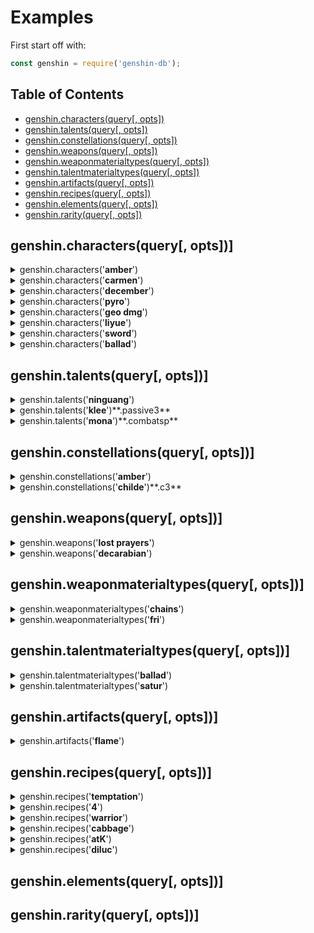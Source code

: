 # Examples

First start off with:
```js
const genshin = require('genshin-db');
```

## Table of Contents

- [genshin.characters(query[, opts])](#genshincharactersquery-opts)
- [genshin.talents(query[, opts])](#genshintalentsquery-opts)
- [genshin.constellations(query[, opts])](#genshinconstellationsquery-opts)
- [genshin.weapons(query[, opts])](#genshinweaponsquery-opts)
- [genshin.weaponmaterialtypes(query[, opts])](#genshinweaponmaterialtypesquery-opts)
- [genshin.talentmaterialtypes(query[, opts])](#genshintalentmaterialtypesquery-opts)
- [genshin.artifacts(query[, opts])](#genshinartifactsquery-opts)
- [genshin.recipes(query[, opts])](#genshinrecipesquery-opts)
- [genshin.elements(query[, opts])](#genshinelementsquery-opts)
- [genshin.rarity(query[, opts])](#genshinrarityquery-opts)

## genshin.characters(query[, opts])]

<details>
<summary>genshin.characters('<b>amber</b>')</summary>

```js
{
  name: 'Amber',
  titles: [ 'Outrider', 'Champion Glider' ],
  element: 'Pyro',
  weapontype: 'Bow',
  gender: 'Female',
  region: 'Mondstadt',
  rarity: '4',
  birthday: 'August 10',
  constellation: 'Lepus',
  substat: 'ATK%',
  images: {
    image: 'https://static.wikia.nocookie.net/gensin-impact/images/c/c6/Character_Amber_Thumb.png',
    card: 'https://static.wikia.nocookie.net/gensin-impact/images/2/26/Character_Amber_Card.jpg',
    portrait: 'https://static.wikia.nocookie.net/gensin-impact/images/0/00/Character_Amber_Portrait.png'
  },
  cv: {
    english: 'Kelly Baskin',
    japanese: 'Manaka Iwani',
    korean: 'Kim Yeon-woo',
    chinese: 'Tingting Hu'
  },
  affiliation: 'Knights of Favonius',
  description: 'A perky, straightforward girl, who is also the only Outrider of the Knights of Favonius. Her amazing mastery of the glider has made her a three-time winner of the Gliding Championship in Mondstadt. As a rising star within the Knights of Favonius, Amber is always ready for any challenging tasks.',
  talentmaterialtype: 'Freedom',
  url: 'https://genshin-impact.fandom.com/wiki/Amber'
}
```

</details>
<details>
<summary>genshin.characters('<b>carmen</b>')</summary>

```js
{
  name: 'Venti',
  titles: [ 'Windborne Bard', 'The God of Freedom', 'Tone-Deaf Bar' ],
  element: 'Anemo',
  weapontype: 'Bow',
  gender: 'Male',
  region: 'Mondstadt',
  rarity: '5',
  birthday: 'June 16',
  constellation: 'Carmen Dei',
  substat: 'Energy Recharge%',
  images: {
    image: 'https://static.wikia.nocookie.net/gensin-impact/images/8/8d/Character_Venti_Thumb.png',
    card: 'https://static.wikia.nocookie.net/gensin-impact/images/7/76/Character_Venti_Card.jpg',
    portrait: 'https://static.wikia.nocookie.net/gensin-impact/images/c/cf/Character_Venti_Portrait.png'
  },
  cv: {
    english: 'Erika Harlacher',
    japanese: 'Ayumu Murase',
    korean: 'Jung Yoo-jung',
    chinese: 'Miaojiang'
  },
  affiliation: 'Archons',
  description: "A bard that seems to have arrived on some unknown wind - sometimes sings songs as old as the hills, and other times sings poems fresh and new. Likes apples and lively places, but is not a fan of cheese or anything sticky. When using his Anemo power to control the wind, it often appears as feathers, as he's fond of that which appears light and breezy.",
  talentmaterialtype: 'Ballad',
  url: 'https://genshin-impact.fandom.com/wiki/Venti'
}
```

</details>
<details>
<summary>genshin.characters('<b>december</b>')</summary>

```js
[ 'Ganyu', 'Zhongli' ]
```

</details>
<details>
<summary>genshin.characters('<b>pyro</b>')</summary>

```js
[
  'Amber',
  'Bennett',
  'Diluc',
  'Hu Tao',
  'Klee',
  'Xiangling',
  'Xinyan'
]
```

</details>
<details>
<summary>genshin.characters('<b>geo dmg</b>')</summary>

```js
[ 'Albedo', 'Ningguang', 'Zhongli' ]
```

</details>
<details>
<summary>genshin.characters('<b>liyue</b>')</summary>

```js
[
  'Beidou', 'Chongyun',
  'Ganyu',  'Hu Tao',
  'Keqing', 'Ningguang',
  'Qiqi',   'Xiangling',
  'Xiao',   'Xingqiu',
  'Xinyan', 'Zhongli'
]
```

</details>
<details>
<summary>genshin.characters('<b>sword</b>')</summary>

```js
[
  'Aether', 'Albedo',
  'Jean',   'Kaeya',
  'Keqing', 'Lumine',
  'Qiqi',   'Xingqiu'
]
```

</details>
<details>
<summary>genshin.characters('<b>ballad</b>')</summary>

```js
[ 'Albedo', 'Fischl', 'Kaeya', 'Lisa', 'Venti' ]
```

</details>

## genshin.talents(query[, opts])]

<details>
<summary>genshin.talents('<b>ninguang</b>')</summary>

```js
{
  name: 'Ningguang',
  combat1: {
    name: 'Normal Attack: Sparkling Scatter',
    image: '',
    info: '**Normal Attack**\n' +
      'Shoots gems that deal Geo DMG.\n' +
      'Upon hit, this grants Ningguang 1 Star Jade.\n' +
      '\n' +
      '**Charged Attack**\n' +
      'Consumes a certain amount of stamina to fire off a giant gem that deals Geo DMG.\n' +
      'If Ningguang has any Star Jades, unleashing a Charged Attack will cause the Star Jades to be fired at the enemy as well, dealing additional DMG.\n' +
      '\n' +
      '**Plunging Attack**\n' +
      'Gathering the might of Geo, Ningguang plunges towards the ground from mid-air, damaging all enemies in her path. Deals AoE Geo DMG upon impact with the ground.',
    attributes: ''
  },
  combat2: {
    name: 'Jade Screen',
    image: '',
    info: 'Ningguang creates a Jade Screen out of gold, obsidian and her great opulence, dealing AoE Geo DMG.\n' +
      '\n' +
      '**Jade Screen**\n' +
      '- Blocks enemy projectiles.\n' +
      "- Endurance scales based on Ningguang's Max HP.\n" +
      '\n' +
      'Jade Screen is considered a Geo Construct and can be used to block certain attacks, but cannot be climbed. Only one Jade Screen may exist at any one time.',
    description: 'The canvas of stars is written upon this jade screen.',
    attributes: ''
  },
  combat3: {
    name: 'Starshatter',
    image: '',
    info: 'Gathering a great number of gems, Ningguang scatters them all at once, sending homing projectiles at her enemies that deal massive Geo DMG. If Starshatter is cast when a Jade Screen is nearby, the Jade Screen will fire additional gem projectiles at the same time.',
    description: 'Stars shatter. Silence falls.',
    attributes: ''
  },
  passive1: {
    name: 'Backup Plan',
    image: '',
    info: 'When Ningguang is in possession of Star Jades, her Charged Attack does not consume Stamina.'
  },
  passive2: {
    name: 'Strategic Reserve',
    image: '',
    info: 'A character that passes through the Jade Screen will gain a 12% Geo DMG Bonus for 10s.'
  },
  passive3: {
    name: 'Trove of Marvelous Treasures',
    image: '',
    info: 'Displays the location of nearby ore veins (Iron Ore, White Iron Ore, Crystal Ore, Magical Crystal Ore, and Starsilver) on them mini-map.'
  }
}
```

</details>
<details>
<summary>genshin.talents('<b>klee</b>')**.passive3**</summary>

```js
{
  name: 'All Of My Treasures!',
  image: '',
  info: 'Displays the location of nearby resources unique to Mondstadt on the mini-map.'
}
```

</details>
<details>
<summary>genshin.talents('<b>mona</b>')**.combatsp**</summary>

```js
{
  name: 'Illusory Torrent',
  image: '',
  info: '**Alternate Sprint**\n' +
    "Mona cloaks herself within the water's flow, consuming Stamina to move rapidly.\n" +
    '\n' +
    'When under the effect of Illusory Torrent, Mona can move at high speed on water.\n' +
    'Applies the Wet status to nearby enemies when she reappears.',
  description: "This is something that Mona can do, but her teacher cannot. Well, but it's not as if her teacher would pursue any matter concerning Hydro Visions anyways...",
  attributes: ''
}
```

</details>

## genshin.constellations(query[, opts])]

<details>
<summary>genshin.constellations('<b>amber</b>')</summary>

```js
{
  name: 'Amber',
  c1: {
    name: 'One Arrow to Rule Them All',
    effect: "Fires 2 arrows per Aimed Shot. The second arrow deals 20% of the first arrow's DMG.",
    image: 'https://static.wikia.nocookie.net/gensin-impact/images/c/c9/Constellation_One_Arrow_to_Rule_Them_All.png'
  },
  c2: {
    name: 'Bunny Triggered',
    effect: "Baron Bunny, new and improved! Hitting Baron Bunny's foot with a fully-charged Aimed Shot manually detonates it. Explosion via manual detonation deals 200% additional DMG.",
    image: 'https://static.wikia.nocookie.net/gensin-impact/images/7/75/Constellation_Bunny_Triggered.png'
  },
  c3: {
    name: 'It Burns!',
    effect: 'Increases the Level of Fiery Rain by 3. Maximum upgrade level is 15.',
    image: 'https://static.wikia.nocookie.net/gensin-impact/images/9/93/Constellation_It_Burns%21.png'
  },
  c4: {
    name: "It's Not Just Any Doll...",
    effect: "Decreases Explosive Puppet's CD by 20%. Adds 1 additional charge.",
    image: 'https://static.wikia.nocookie.net/gensin-impact/images/d/d6/Constellation_It%27s_Not_Just_Any_Doll....png'
  },
  c5: {
    name: "It's Baron Bunny!",
    effect: 'Increases the Level of Explosive Puppet by 3. Maximum upgrade level is 15.',
    image: 'https://static.wikia.nocookie.net/gensin-impact/images/9/95/Constellation_It%27s_Baron_Bunny%21.png'
  },
  c6: {
    name: 'Wildfire',
    effect: "Fiery Rain increases all party members' Movement SPD by 15% and ATK by 15% for 10s.",
    image: 'https://static.wikia.nocookie.net/gensin-impact/images/1/1b/Constellation_Wildfire.png'
  }
}
```

</details>
<details>
<summary>genshin.constellations('<b>childe</b>')**.c3**</summary>

```js
{
  name: 'Abyssal Mayhem: Vortex of Turmoil',
  effect: 'Increases the Level of Foul Legacy: Raging Tide by 3. Maximum upgrade level is 15.',
  image: ''
}
```

</details>

## genshin.weapons(query[, opts])]

<details>
<summary>genshin.weapons('<b>lost prayers</b>')</summary>

```js
{
  name: 'Lost Prayer to the Sacred Winds',
  weapontype: 'Catalyst',
  rarity: '5',
  images: {
    image: 'https://static.wikia.nocookie.net/gensin-impact/images/9/98/Weapon_Lost_Prayer_to_the_Sacred_Winds.png'
  },
  baseatk: '46',
  substat: 'CRIT Rate%',
  subvalue: '7.2',
  effectname: 'Boundless Blessing',
  effect: 'Increases Movement SPD by 10%. When in battle, gain an {0}% Elemental DMG Bonus every 4s. Max 4 stacks. Lasts until the character falls or leaves combat.',
  r1: [ '8' ],
  r2: [ '10' ],
  r3: [ '12' ],
  r4: [ '14' ],
  r5: [ '16' ],
  description: 'An educational tome written by anonymous early inhabitants who worshiped the wind. It has been blessed by the wind for its faithfulness and influence over the millennia.',
  weaponmaterialtype: 'Dandelion Gladiator',
  url: 'https://genshin-impact.fandom.com/wiki/Lost_Prayer_to_the_Sacred_Winds'
}
```

</details>
<details>
<summary>genshin.weapons('<b>decarabian</b>')</summary>

```js
[
  "Apprentice's Notes",
  'Aquila Favonia',
  'Cool Steel',
  'Dull Blade',
  'Favonius Codex',
  'Favonius Sword',
  'Ferrous Shadow',
  'Magic Guide',
  'Pocket Grimoire',
  'Raven Bow',
  'Royal Grimoire',
  'Royal Longsword',
  'Silver Sword',
  'Snow-Tombed Starsilver',
  'The Bell',
  'The Stringless',
  'The Viridescent Hunt'
]
```

</details>

## genshin.weaponmaterialtypes(query[, opts])]

<details>
<summary>genshin.weaponmaterialtypes('<b>chains</b>')</summary>

```js
{
  name: 'Dandelion Gladiator',
  '2starname': 'Fetters of the Dandelion Gladiator',
  '3starname': 'Chains of the Dandelion Gladiator',
  '4starname': 'Shackles of the Dandelion Gladiator',
  '5starname': 'Dream of the Dandelion Gladiator',
  day: [ 'Wednesday', 'Saturday', 'Sunday' ],
  location: 'Wolvendom',
  region: 'Mondstadt',
  domainofforgery: 'Cecilia Garden'
}
```

</details>
<details>
<summary>genshin.weaponmaterialtypes('<b>fri</b>')</summary>

```js
[ 'Boreal Wolf', 'Mist Veiled Elixir' ]
```

</details>

## genshin.talentmaterialtypes(query[, opts])]

<details>
<summary>genshin.talentmaterialtypes('<b>ballad</b>')</summary>

```js
{
  name: 'Ballad',
  '2starname': 'Teachings of "Ballad"',
  '3starname': 'Guide of "Ballad"',
  '4starname': 'Philosophies of "Ballad"',
  day: [ 'Wednesday', 'Saturday', 'Sunday' ],
  location: 'Springvale',
  region: 'Mondstadt',
  domainofmastery: 'Forsaken Rift'
}
```

</details>
<details>
<summary>genshin.talentmaterialtypes('<b>satur</b>')</summary>

```js
[ 'Ballad', 'Gold' ]
```

</details>

## genshin.artifacts(query[, opts])]

<details>
<summary>genshin.artifacts('<b>flame</b>')</summary>

```js
{
  name: 'Crimson Witch of Flames',
  minrarity: '4',
  maxrarity: '5',
  flower: {
    name: "Witch's Flower of Blaze",
    images: {
      image: 'https://static.wikia.nocookie.net/gensin-impact/images/0/0f/Item_Witch%27s_Flower_of_Blaze.png'
    },
    description: 'A flower touched by the witch who once dreamt of burning away all the demons in the world. The anonymous flames affectionately caress the hands of those who touch it.'
  },
  plume: {
    name: "Witch's Ever-Burning Plume",
    images: {
      image: 'https://static.wikia.nocookie.net/gensin-impact/images/b/b3/Item_Witch%27s_Ever-Burning_Plume.png'
    },
    description: 'A bird feather touched by the witch who once dreamt of burning away all the demons in the world. Its eternal flame burns hot.'
  },
  sands: {
    name: "Witch's End Time",
    images: {
      image: 'https://static.wikia.nocookie.net/gensin-impact/images/1/14/Item_Witch%27s_End_Time.png'
    },
    description: 'A timepiece worn by the witch who dreamt of burning away all the demons in the world. The years the witch dedicated to the flames flow within.'
  },
  goblet: {
    name: "Witch's Heart Flames",
    images: {
      image: 'https://static.wikia.nocookie.net/gensin-impact/images/b/ba/Item_Witch%27s_Heart_Flames.png'
    },
    description: 'A flame-spitting urn left behind by the Crimson Witch of Flames, who once dreamt of burning away all the demons in the world. The fire in the urn burns eternally, as did its former master.'
  },
  circlet: {
    name: "Witch's Scorching Hat",
    images: {
      image: 'https://static.wikia.nocookie.net/gensin-impact/images/e/ea/Item_Witch%27s_Scorching_Hat.png'
    },
    description: 'A hat once worn by the witch who dreamt of burning away all the demons in the world. The large brim blocked her sight.'
  },
  '2pc': 'Pyro DMG Bonus +15%',
  '4pc': 'Increases Overloaded and Burning DMG by 40%. Increases Vaporize and Melt DMG by 15%. Using an Elemental Skill increases 2-Piece Set effects by 50% for 10s. Max 3 stacks.',
  drop: {
    '4': [ 'Hidden Palace of Zhou Formula' ],
    '5': [ 'Hidden Palace of Zhou Formula' ]
  }
}
```

</details>

## genshin.recipes(query[, opts])]

<details>
<summary>genshin.recipes('<b>temptation</b>')</summary>

```js
{
  name: "Adeptus' Temptation",
  rarity: '5',
  foodrecipetype: 'Warrior',
  effect: "Increases all party members' ATK by 260-372 and CRIT Rate by 8-12% for 300s.",
  description: 'A complex, famous type of Liyue cuisine, in which specially selected ingredients are submerged and slowly bowled in soup stock. The recipe scribbled from memory alone was enough to urge the adepti to once again return to the world of men.',
  buffs: [ 'ATK', 'CRIT Rate %' ],
  images: {
    image: 'https://static.wikia.nocookie.net/gensin-impact/images/5/5e/Item_Adeptus%27_Temptation.png'
  },
  ingredients: [ 'Ham x4', 'Crab x3', 'Shrimp Meat x3', 'Matsutake x3' ],
  source: `Chest at the Adeptus' Abode above Qingyun Peak, Liyue after completing "3 Divine Birds" mini quest.`
}
```

</details>
<details>
<summary>genshin.recipes('<b>4</b>')</summary>

```js
[ 'Golden Crab', 'Jade Parcels', 'Moon Pie', 'Tianshu Meat' ]
```

</details>
<details>
<summary>genshin.recipes('<b>warrior</b>')</summary>

```js
[
  "Adeptus' Temptation",
  "Adventurer's Breakfast Sandwich",
  'Almond Tofu',
  'Cold Cut Platter',
  'Come and Get It',
  'Der Weisheit Letzter Schluss (Life)',
  'Die Heilige Sinfonie',
  'Fried Radish Balls',
  'Jade Parcels',
  'Jueyun Chili Chicken',
  'Jueyun Guoba',
  'No Tomorrow',
  '"Once Upon a Time in Mondstadt"',
  `"Pile 'Em Up"`,
  'Qingce Stir Fry',
  "Rockin' Riffin' Chicken!",
  'Satisfying Salad',
  'Sautéed Matsutake',
  'Tianshu Meat'
]
```

</details>
<details>
<summary>genshin.recipes('<b>cabbage</b>')</summary>

```js
[
  'Crab, Ham & Veggie Bake',
  'Der Weisheit Letzter Schluss (Life)',
  'Invigorating Pizza',
  'Jade Parcels',
  'Mushroom Pizza',
  'Northern Smoked Chicken',
  'Nutritious Meal (V.593)',
  'Qingce Stir Fry',
  'Satisfying Salad'
]
```

</details>
<details>
<summary>genshin.recipes('<b>atK</b>')</summary>

```js
[
  "Adeptus' Temptation",
  "Adventurer's Breakfast Sandwich",
  'Almond Tofu',
  'Fried Radish Balls',
  'Jade Parcels',
  'Qingce Stir Fry',
  'Sautéed Matsutake'
]
```

</details>
<details>
<summary>genshin.recipes('<b>diluc</b>')</summary>

```js
{
  name: '"Once Upon a Time in Mondstadt"',
  rarity: '3',
  foodrecipetype: 'Warrior',
  effect: "Increases all party members' CRIT Rate by 20% and CRIT DMG by 20% for 300s.",
  description: "Diluc's specialty. Feast your eyes and then your stomach upon this delicacy as the soft ribs melt in your mouth. Who knew Diluc was able to cook this well?",
  buffs: [ 'CRIT Rate %', 'CRIT DMG %' ],
  images: {
    image: 'https://static.wikia.nocookie.net/gensin-impact/images/e/e0/Item_%22Once_Upon_a_Time_in_Mondstadt%22.png'
  },
  ingredients: [ 'Raw Meat x3', 'Potato x3', 'Small Lamp Grass x1', 'Cheese x1' ],
  source: `Diluc's specialty dish from cooking "Pile 'Em Up".`,
  base: `"Pile 'Em Up"`,
  cook: 'Diluc'
}
```

</details>

## genshin.elements(query[, opts])]


## genshin.rarity(query[, opts])]

